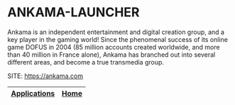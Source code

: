 # ANKAMA-LAUNCHER

 Ankama is an independent entertainment and digital creation group, 
 and a key player in the gaming world! Since the phenomenal success 
 of its online game DOFUS in 2004 (85 million accounts created 
 worldwide, and more than 40 million in France alone), Ankama has 
 branched out into several different areas, and become a true 
 transmedia group.

 SITE: https://ankama.com

 | [Applications](https://portable-linux-apps.github.io/apps.html) | [Home](https://portable-linux-apps.github.io)
 | --- | --- |
